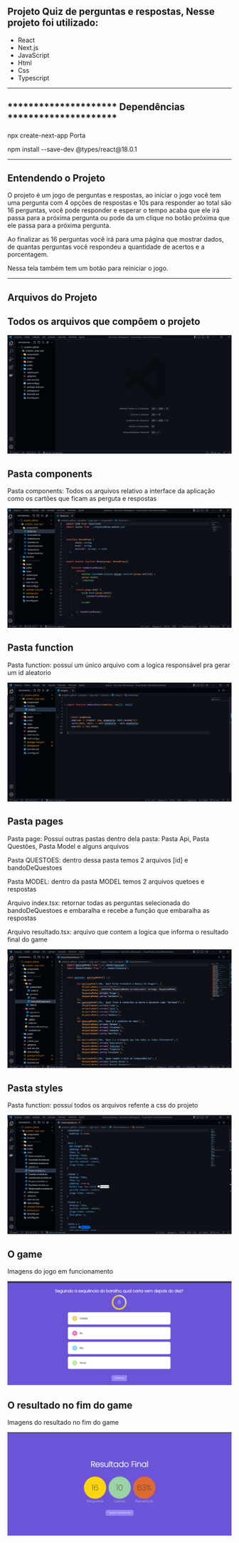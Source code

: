 <h2>Projeto Quiz de perguntas e respostas, Nesse projeto foi utilizado:</h2>

<ul>
  <li>React</li>
  <li>Next.js</li>
  <li>JavaScript</li>
  <li>Html</li>
  <li>Css</li>
  <li>Typescript</li>
</ul>

 <hr/>

<h2>********************* Dependências *********************</h2> 
<p>npx create-next-app Porta</p>
<p>npm install --save-dev @types/react@18.0.1</p>



<hr/>

<h2>Entendendo o Projeto</h2>

<p> 
O projeto é um jogo de perguntas e respostas, ao iniciar o jogo você tem uma pergunta com 4 opções de respostas e 10s para responder ao total são 16 perguntas, você pode responder e esperar o tempo acaba que ele irá passa para a próxima pergunta ou pode da um clique no botão próxima que ele passa para a próxima pergunta.

Ao finalizar as 16 perguntas você irá para uma página que mostrar dados, de quantas perguntas você respondeu
a quantidade de acertos e a porcentagem.

Nessa tela também tem um botão para reiniciar o jogo.
</p>

<hr/>

<h2>Arquivos do Projeto</h2>

<h2>Todos os arquivos que compõem o projeto</h2>
<img src="public/dependencias do projeto.png"/>


<h2>Pasta components</h2>
<p>Pasta components: Todos os arquivos relativo a interface da aplicação como os cartões que ficam as perguta e respostas</p>
<img src="public\componentes.png"/>

<h2>Pasta function</h2>
<p>Pasta function: possuí um único arquivo com a logica responsável pra gerar um id aleatorio </p>
<img src="public/pasta_função.png"/>

<h2>Pasta pages</h2>
<p>Pasta page: Possuí outras pastas dentro dela pasta: Pasta Api, Pasta Questões, Pasta Model e alguns arquivos</p>
<p>Pasta QUESTOES: dentro dessa pasta temos 2 arquivos [id] e bandoDeQuestoes  </p>
<p>Pasta MODEL: dentro da pasta MODEL temos 2 arquivos quetoes e respostas</p>
<p>Arquivo index.tsx: retornar todas as perguntas selecionada do bandoDeQuestoes e embaralha e recebe a função que embaralha as respostas </p>
<p>Arquivo resultado.tsx: arquivo que contem a logica que informa o resultado final do game</p>
<img src="public\pasta_pages.png"/>


<h2>Pasta styles</h2>
<p>Pasta function: possuí todos os arquivos refente a css do projeto </p>
<img src="public\Pasta_styles.css.png"/>

<h2>O game</h2>
<p>Imagens do jogo em funcionamento </p>
<img src="public\tela_perguntas.png"/>

<h2>O resultado no fim do game</h2>
<p>Imagens do resultado no fim do game </p>
<img src="public\tela_resultado.png"/>

